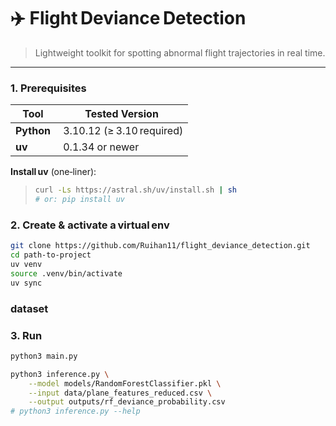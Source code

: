 # ✈️ Flight Deviance Detection

> Lightweight toolkit for spotting abnormal flight trajectories in real time.

---



### 1. Prerequisites

| Tool | Tested Version |
|------|----------------|
| **Python** | 3.10.12 (≥ 3.10 required) |
| **uv** | 0.1.34 or newer |

**Install uv** (one‑liner):  
> ```bash
> curl -Ls https://astral.sh/uv/install.sh | sh
> # or: pip install uv
> ```

### 2. Create & activate a virtual env

```bash
git clone https://github.com/Ruihan11/flight_deviance_detection.git
cd path-to-project
uv venv
source .venv/bin/activate  
uv sync
```
### dataset




### 3. Run
```bash
python3 main.py

python3 inference.py \
    --model models/RandomForestClassifier.pkl \
    --input data/plane_features_reduced.csv \
    --output outputs/rf_deviance_probability.csv
# python3 inference.py --help
```